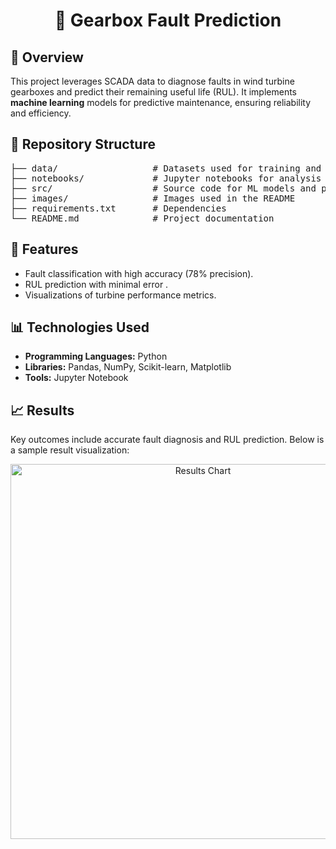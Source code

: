 <h1 align="center">🔧 Gearbox Fault Prediction</h1>

<p align="center">
</p>

<h2>📖 Overview</h2>
<p>
This project leverages SCADA data to diagnose faults in wind turbine gearboxes and predict their remaining useful life (RUL). 
It implements <strong>machine learning</strong> models for predictive maintenance, ensuring reliability and efficiency.
</p>

<h2>📂 Repository Structure</h2>
<pre>
├── data/                  # Datasets used for training and testing
├── notebooks/             # Jupyter notebooks for analysis
├── src/                   # Source code for ML models and preprocessing
├── images/                # Images used in the README
├── requirements.txt       # Dependencies
└── README.md              # Project documentation
</pre>

<h2>🚀 Features</h2>
<ul>
  <li>Fault classification with high accuracy (78% precision).</li>
  <li>RUL prediction with minimal error .</li>
  <li>Visualizations of turbine performance metrics.</li>
</ul>

<h2>📊 Technologies Used</h2>
<ul>
  <li><strong>Programming Languages:</strong> Python</li>
  <li><strong>Libraries:</strong> Pandas, NumPy, Scikit-learn, Matplotlib</li>
  <li><strong>Tools:</strong> Jupyter Notebook</li>
</ul>

<h2>📈 Results</h2>
<p>
Key outcomes include accurate fault diagnosis and RUL prediction. Below is a sample result visualization:
</p>
<p align="center">
  <img src="Images
/Table .png" alt="Results Chart" width="600">
</p>

